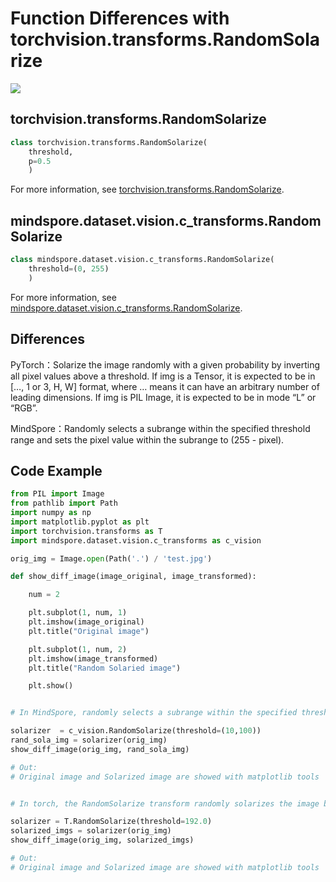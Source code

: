 # Function Differences with torchvision.transforms.RandomSolarize

<a href="https://gitee.com/mindspore/docs/blob/master/docs/mindspore/source_en/note/api_mapping/pytorch_diff/RandomSolarize.md" target="_blank"><img src="https://mindspore-website.obs.cn-north-4.myhuaweicloud.com/website-images/master/resource/_static/logo_source_en.png"></a>

## torchvision.transforms.RandomSolarize

```python
class torchvision.transforms.RandomSolarize(
    threshold,
    p=0.5
    )
```

For more information, see  [torchvision.transforms.RandomSolarize](https://pytorch.org/vision/0.10/transforms.html#torchvision.transforms.RandomSolarize).

## mindspore.dataset.vision.c_transforms.RandomSolarize

```python
class mindspore.dataset.vision.c_transforms.RandomSolarize(
    threshold=(0, 255)
    )
```

For more information, see  [mindspore.dataset.vision.c_transforms.RandomSolarize](https://mindspore.cn/docs/zh-CN/master/api_python/dataset_vision/mindspore.dataset.vision.c_transforms.RandomSolarize.html#mindspore.dataset.vision.c_transforms.RandomSolarize).

## Differences

PyTorch：Solarize the image randomly with a given probability by inverting all pixel values above a threshold. If img is a Tensor, it is expected to be in […, 1 or 3, H, W] format, where … means it can have an arbitrary number of leading dimensions. If img is PIL Image, it is expected to be in mode “L” or “RGB”.

MindSpore：Randomly selects a subrange within the specified threshold range and sets the pixel value within the subrange to (255 - pixel).

## Code Example

```python
from PIL import Image
from pathlib import Path
import numpy as np
import matplotlib.pyplot as plt
import torchvision.transforms as T
import mindspore.dataset.vision.c_transforms as c_vision

orig_img = Image.open(Path('.') / 'test.jpg')

def show_diff_image(image_original, image_transformed):

    num = 2

    plt.subplot(1, num, 1)
    plt.imshow(image_original)
    plt.title("Original image")

    plt.subplot(1, num, 2)
    plt.imshow(image_transformed)
    plt.title("Random Solaried image")

    plt.show()


# In MindSpore, randomly selects a subrange within the specified threshold range and sets the pixel value within the subrange to (255 - pixel).

solarizer  = c_vision.RandomSolarize(threshold=(10,100))
rand_sola_img = solarizer(orig_img)
show_diff_image(orig_img, rand_sola_img)

# Out:
# Original image and Solarized image are showed with matplotlib tools


# In torch, the RandomSolarize transform randomly solarizes the image by inverting all pixel values above the threshold.

solarizer = T.RandomSolarize(threshold=192.0)
solarized_imgs = solarizer(orig_img)
show_diff_image(orig_img, solarized_imgs)

# Out:
# Original image and Solarized image are showed with matplotlib tools
```